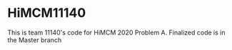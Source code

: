 # HiMCM11140
This is team 11140's code for HiMCM 2020 Problem A. Finalized code is in the Master branch
